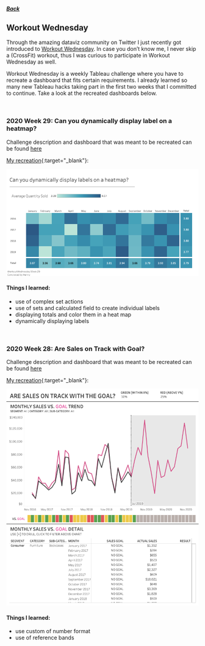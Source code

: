 ##### [Back](index#projects)
## Workout Wednesday
Through the amazing dataviz community on Twitter I just recently got introduced to [Workout Wednesday](http://www.workout-wednesday.com). In case you don’t know me, I never skip a (CrossFit) workout, thus I was curious to participate in Workout Wednesday as well. 

Workout Wednesday is a weekly Tableau challenge where you have to recreate a dashboard that fits certain requirements. I already learned so many new Tableau hacks taking part in the first two weeks that I committed to continue. Take a look at the recreated dashboards below.

<br>

### 2020 Week 29: Can you dynamically display label on a heatmap?

Challenge description and dashboard that was meant to be recreated can be found [here](http://www.workout-wednesday.com/2020w29/)

[My recreation](https://public.tableau.com/profile/henny7470#!/vizhome/WOW_w29_Dynamically-display-heat-map-labels/Canyoudynamicallydisplaylabelsonaheatmap){:target="_blank"}:

<a href="https://public.tableau.com/profile/henny7470#!/vizhome/WOW_w29_Dynamically-display-heat-map-labels/Canyoudynamicallydisplaylabelsonaheatmap" target="blank">
  <img src="images/workoutwednesday/WoW_w29_Dynamically-display-heat-map-labels.png">
</a>

#### Things I learned:
- use of complex set actions
- use of sets and calculated field to create individual labels
- displaying totals and color them in a heat map
- dynamically displaying labels

<br>

### 2020 Week 28: Are Sales on Track with Goal?

Challenge description and dashboard that was meant to be recreated can be found [here](http://www.workout-wednesday.com/2020w28/)

[My recreation](https://public.tableau.com/profile/henny7470#!/vizhome/WOW_w28_Are-sales-on-track-with-the-goal/ARESALESONTRACKWITHTHEGOAL){:target="_blank"}:

<a href="https://public.tableau.com/profile/henny7470#!/vizhome/WOW_w28_Are-sales-on-track-with-the-goal/ARESALESONTRACKWITHTHEGOAL" target="blank">
  <img src="images/workoutwednesday/WoW_w28_Are-sales-on-track-with-the-goal.png">
</a>

#### Things I learned:
- use custom of number format
- use of reference bands
